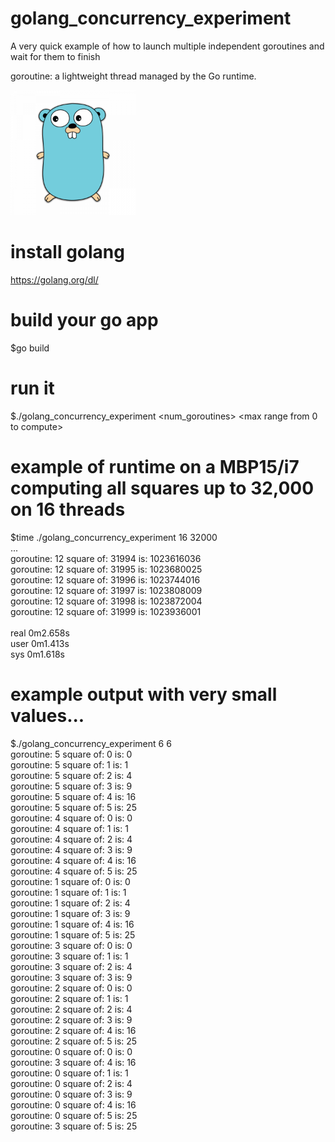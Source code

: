 # golang_concurrency_experiment
A very quick example of how to launch multiple independent goroutines and wait for them to finish

goroutine:  a lightweight thread managed by the Go runtime.

<img src="https://github.com/randomInteger/golang_concurrency_experiment/blob/master/go.png" width="200" heighth="400">

# install golang
https://golang.org/dl/

# build your go app
$go build

# run it
$./golang_concurrency_experiment <num_goroutines> <max range from 0 to compute>

# example of runtime on a MBP15/i7 computing all squares up to 32,000 on 16 threads
$time ./golang_concurrency_experiment 16 32000\
...\
goroutine: 12  square of: 31994 is: 1023616036\
goroutine: 12  square of: 31995 is: 1023680025\
goroutine: 12  square of: 31996 is: 1023744016\
goroutine: 12  square of: 31997 is: 1023808009\
goroutine: 12  square of: 31998 is: 1023872004\
goroutine: 12  square of: 31999 is: 1023936001\
\
real	0m2.658s\
user	0m1.413s\
sys	0m1.618s

# example output with very small values...
$./golang_concurrency_experiment 6 6\
goroutine: 5  square of: 0 is: 0\
goroutine: 5  square of: 1 is: 1\
goroutine: 5  square of: 2 is: 4\
goroutine: 5  square of: 3 is: 9\
goroutine: 5  square of: 4 is: 16\
goroutine: 5  square of: 5 is: 25\
goroutine: 4  square of: 0 is: 0\
goroutine: 4  square of: 1 is: 1\
goroutine: 4  square of: 2 is: 4\
goroutine: 4  square of: 3 is: 9\
goroutine: 4  square of: 4 is: 16\
goroutine: 4  square of: 5 is: 25\
goroutine: 1  square of: 0 is: 0\
goroutine: 1  square of: 1 is: 1\
goroutine: 1  square of: 2 is: 4\
goroutine: 1  square of: 3 is: 9\
goroutine: 1  square of: 4 is: 16\
goroutine: 1  square of: 5 is: 25\
goroutine: 3  square of: 0 is: 0\
goroutine: 3  square of: 1 is: 1\
goroutine: 3  square of: 2 is: 4\
goroutine: 3  square of: 3 is: 9\
goroutine: 2  square of: 0 is: 0\
goroutine: 2  square of: 1 is: 1\
goroutine: 2  square of: 2 is: 4\
goroutine: 2  square of: 3 is: 9\
goroutine: 2  square of: 4 is: 16\
goroutine: 2  square of: 5 is: 25\
goroutine: 0  square of: 0 is: 0\
goroutine: 3  square of: 4 is: 16\
goroutine: 0  square of: 1 is: 1\
goroutine: 0  square of: 2 is: 4\
goroutine: 0  square of: 3 is: 9\
goroutine: 0  square of: 4 is: 16\
goroutine: 0  square of: 5 is: 25\
goroutine: 3  square of: 5 is: 25
